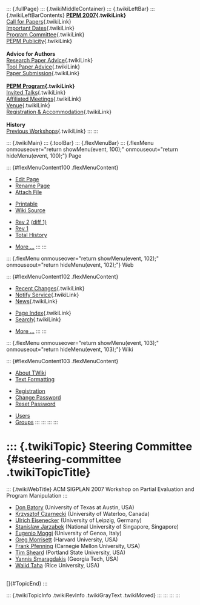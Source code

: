 ::: {.fullPage}
::: {.twikiMiddleContainer}
::: {.twikiLeftBar}
::: {.twikiLeftBarContents}
**[PEPM 2007](WebHome){.twikiLink}**\
[Call for Papers](CallForPapers){.twikiLink}\
[Important Dates](ImportantDates){.twikiLink}\
[Program Committee](ProgramCommittee){.twikiLink}\
[PEPM Publicity](PEPMPublicity){.twikiLink}\
\
**Advice for Authors**\
[Research Paper Advice](ResearchPaperAdvice){.twikiLink}\
[Tool Paper Advice](ToolPaperAdvice){.twikiLink}\
[Paper Submission](PaperSubmission){.twikiLink}\
\
**[PEPM Program](PEPMProgram){.twikiLink}**\
[Invited Talks](InvitedTalks){.twikiLink}\
[Affiliated Meetings](AffiliatedMeetings){.twikiLink}\
[Venue](WorkshopVenue){.twikiLink}\
[Registration & Accommodation](RegistrationAndAccomodation){.twikiLink}\
\
**History**\
[Previous Workshops](PreviousWorkshops){.twikiLink}
:::
:::

::: {.twikiMain}
::: {.toolBar}
::: {.flexMenuBar}
::: {.flexMenu onmouseover="return showMenu(event, 100);" onmouseout="return hideMenu(event, 100);"}
Page

::: {#flexMenuContent100 .flexMenuContent}
-   [Edit
    Page](http://www.program-transformation.org/edit/PEPM07/SteeringCommittee?t=1536828921)
-   [Rename
    Page](http://www.program-transformation.org/rename/PEPM07/SteeringCommittee)
-   [Attach
    File](http://www.program-transformation.org/attach/PEPM07/SteeringCommittee)

<!-- -->

-   [Printable](http://www.program-transformation.org/view/PEPM07/SteeringCommittee?skin=print.pattern)
-   [Wiki
    Source](http://www.program-transformation.org/view/PEPM07/SteeringCommittee?skin=text&raw=on&contenttype=text/plain)

<!-- -->

-   [Rev
    2](http://www.program-transformation.org/view/PEPM07/SteeringCommittee?rev=1.2)
    [(diff 1)](http://www.program-transformation.org/rdiff/PEPM07/SteeringCommittee?rev1=1.2&rev2=1.1)
-   [Rev
    1](http://www.program-transformation.org/view/PEPM07/SteeringCommittee?rev=1.1)
-   [Total
    History](http://www.program-transformation.org/rdiff/PEPM07/SteeringCommittee)

<!-- -->

-   [More
    \...](http://www.program-transformation.org/oops/PEPM07/SteeringCommittee?template=oopsmore&param1=1.2&param2=1.2)
:::
:::

::: {.flexMenu onmouseover="return showMenu(event, 102);" onmouseout="return hideMenu(event, 102);"}
Web

::: {#flexMenuContent102 .flexMenuContent}
-   [Recent Changes](WebChanges){.twikiLink}
-   [Notify Service](WebNotify){.twikiLink}
-   [News](WebNews){.twikiLink}

<!-- -->

-   [Page Index](WebIndex){.twikiLink}
-   [Search](WebSearch){.twikiLink}

<!-- -->

-   [More
    \...](http://www.program-transformation.org/oops/PEPM07/SteeringCommittee?template=oopsmore&param1=1.2&param2=1.2)
:::
:::

::: {.flexMenu onmouseover="return showMenu(event, 103);" onmouseout="return hideMenu(event, 103);"}
Wiki

::: {#flexMenuContent103 .flexMenuContent}
-   [About
    TWiki](http://www.program-transformation.org/view/TWiki/WebHome)
-   [Text
    Formatting](http://www.program-transformation.org/view/TWiki/TextFormattingRules)

<!-- -->

-   [Registration](http://www.program-transformation.org/view/TWiki/TWikiRegistration)
-   [Change
    Password](http://www.program-transformation.org/view/TWiki/ChangePassword)
-   [Reset
    Password](http://www.program-transformation.org/view/TWiki/ResetPassword)

<!-- -->

-   [Users](http://www.program-transformation.org/view/Main/TWikiUsers)
-   [Groups](http://www.program-transformation.org/view/Main/TWikiGroups)
:::
:::
:::
:::

::: {.twikiTopic}
Steering Committee {#steering-committee .twikiTopicTitle}
==================

::: {.twikiWebTitle}
ACM SIGPLAN 2007 Workshop on Partial Evaluation and Program Manipulation
:::

-   [Don Batory](http://www.cs.utexas.edu/users/dsb/) (University of
    Texas at Austin, USA)
-   [Krzysztof Czarnecki](http://www.swen.uwaterloo.ca/~kczarnec/)
    (University of Waterloo, Canada)
-   [Ulrich Eisenecker](http://www.informatik.fh-kl.de/~eisenecker/)
    (University of Leipzig, Germany)
-   [Stanislaw Jarzabek](http://www.comp.nus.edu.sg/~stan/) (National
    University of Singapore, Singapore)
-   [Eugenio Moggi](http://www.disi.unige.it/person/MoggiE/) (University
    of Genoa, Italy)
-   [Greg Morrisett](http://www.eecs.harvard.edu/~greg/) (Harvard
    University, USA)
-   [Frank Pfenning](http://www.cs.cmu.edu/~fp/) (Carnegie Mellon
    University, USA)
-   [Tim Sheard](http://www.cs.pdx.edu/~sheard/) (Portland State
    University, USA)
-   [Yannis Smaragdakis](http://www.cc.gatech.edu/~yannis/) (Georgia
    Tech, USA)
-   [Walid Taha](http://www.cs.rice.edu/~taha) (Rice University, USA)

\
[]{#TopicEnd}
:::

::: {.twikiTopicInfo .twikiRevInfo .twikiGrayText .twikiMoved}
:::
:::
:::
:::
